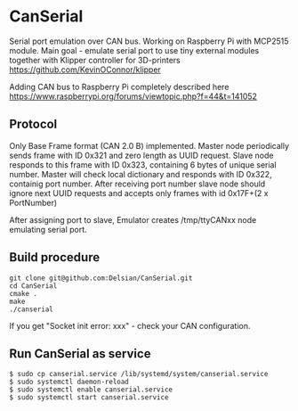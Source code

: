 # CanSerial

Serial port emulation over CAN bus.
Working on Raspberry Pi with MCP2515 module.
Main goal - emulate serial port to use tiny external modules together with
Klipper controller for 3D-printers https://github.com/KevinOConnor/klipper

Adding CAN bus to Raspberry Pi completely described here
https://www.raspberrypi.org/forums/viewtopic.php?f=44&t=141052

## Protocol

Only Base Frame format (CAN 2.0 B) implemented.
Master node periodically sends frame with ID 0x321 and zero length as UUID request.
Slave node responds to this frame with ID 0x323, containing 6 bytes of unique serial number.
Master will check local dictionary and responds with ID 0x322, containig port number.
After receiving port number slave node should ignore next UUID requests and accepts only 
frames with id 0x17F+(2 x PortNumber) 

After assigning port to slave, Emulator creates /tmp/ttyCANxx node emulating serial port.

## Build procedure

```
git clone git@github.com:Delsian/CanSerial.git
cd CanSerial
cmake .
make
./canserial
```


If you get "Socket init error: xxx" - check your CAN configuration.


## Run CanSerial as service


```
$ sudo cp canserial.service /lib/systemd/system/canserial.service
$ sudo systemctl daemon-reload
$ sudo systemctl enable canserial.service
$ sudo systemctl start canserial.service
```
